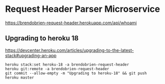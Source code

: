 # Request Header Parser Microservice

<a href="https://brendobrien-request-header.herokuapp.com/api/whoami">https://brendobrien-request-header.herokuapp.com/api/whoami</a>

## Upgrading to heroku 18

https://devcenter.heroku.com/articles/upgrading-to-the-latest-stack#upgrading-an-app

```
heroku stack:set heroku-18 -a brendobrien-request-header
heroku git:remote -a brendobrien-request-header
git commit --allow-empty -m "Upgrading to heroku-18" && git push heroku master
```
